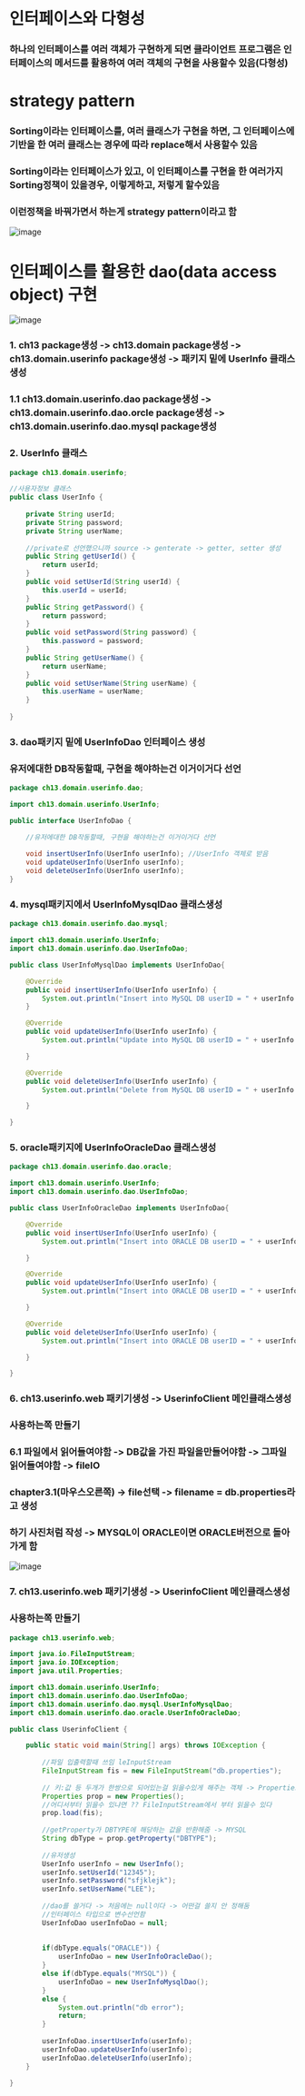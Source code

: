 # 인터페이스와 다형성
### 하나의 인터페이스를 여러 객체가 구현하게 되면 클라이언트 프로그램은 인터페이스의 메서드를 활용하여 여러 객체의 구현을 사용할수 있음(다형성)

# strategy pattern
### Sorting이라는 인터페이스를, 여러 클래스가 구현을 하면, 그 인터페이스에 기반을 한 여러 클래스는 경우에 따라 replace해서 사용할수 있음
### Sorting이라는 인터페이스가 있고, 이 인터페이스를 구현을 한 여러가지 Sorting정책이 있을경우, 이렇게하고, 저렇게 할수있음
### 이런정책을 바꿔가면서 하는게 strategy pattern이라고 함

![image](https://user-images.githubusercontent.com/82345970/184468154-16d74859-0427-416f-9070-31aae0ca678f.png)

# 인터페이스를 활용한 dao(data access object) 구현

![image](https://user-images.githubusercontent.com/82345970/184468308-3ad1c342-e13e-491b-ad18-bd4fd0d4e37f.png)

### 1. ch13 package생성 -> ch13.domain package생성 -> ch13.domain.userinfo package생성 -> 패키지 밑에 UserInfo 클래스생성
### 1.1 ch13.domain.userinfo.dao package생성 -> ch13.domain.userinfo.dao.orcle package생성 -> ch13.domain.userinfo.dao.mysql package생성

### 2. UserInfo 클래스
```java
package ch13.domain.userinfo;

//사용자정보 클래스
public class UserInfo {
	
	private String userId;
	private String password;
	private String userName;
	
	//private로 선언했으니까 source -> genterate -> getter, setter 생성
	public String getUserId() {
		return userId;
	}
	public void setUserId(String userId) {
		this.userId = userId;
	}
	public String getPassword() {
		return password;
	}
	public void setPassword(String password) {
		this.password = password;
	}
	public String getUserName() {
		return userName;
	}
	public void setUserName(String userName) {
		this.userName = userName;
	}
	
}
```

### 3. dao패키지 밑에 UserInfoDao 인터페이스 생성
### 유저에대한 DB작동할때, 구현을 해야하는건 이거이거다 선언
```java
package ch13.domain.userinfo.dao;

import ch13.domain.userinfo.UserInfo;

public interface UserInfoDao {

	//유저에대한 DB작동할때, 구현을 해야하는건 이거이거다 선언
	
	void insertUserInfo(UserInfo userInfo); //UserInfo 객체로 받음
	void updateUserInfo(UserInfo userInfo);
	void deleteUserInfo(UserInfo userInfo);
}
```

### 4. mysql패키지에서 UserInfoMysqlDao 클래스생성
```java
package ch13.domain.userinfo.dao.mysql;

import ch13.domain.userinfo.UserInfo;
import ch13.domain.userinfo.dao.UserInfoDao;

public class UserInfoMysqlDao implements UserInfoDao{

	@Override
	public void insertUserInfo(UserInfo userInfo) {
		System.out.println("Insert into MySQL DB userID = " + userInfo.getUserId());
	}

	@Override
	public void updateUserInfo(UserInfo userInfo) {
		System.out.println("Update into MySQL DB userID = " + userInfo.getUserId());

	}

	@Override
	public void deleteUserInfo(UserInfo userInfo) {
		System.out.println("Delete from MySQL DB userID = " + userInfo.getUserId());

	}

}
```

### 5. oracle패키지에 UserInfoOracleDao 클래스생성
```java
package ch13.domain.userinfo.dao.oracle;

import ch13.domain.userinfo.UserInfo;
import ch13.domain.userinfo.dao.UserInfoDao;

public class UserInfoOracleDao implements UserInfoDao{

	@Override
	public void insertUserInfo(UserInfo userInfo) {
		System.out.println("Insert into ORACLE DB userID = " + userInfo.getUserId());

	}

	@Override
	public void updateUserInfo(UserInfo userInfo) {
		System.out.println("Insert into ORACLE DB userID = " + userInfo.getUserId());

	}

	@Override
	public void deleteUserInfo(UserInfo userInfo) {
		System.out.println("Insert into ORACLE DB userID = " + userInfo.getUserId());

	}

}
```
### 6. ch13.userinfo.web 패키기생성 -> UserinfoClient 메인클래스생성
### 사용하는쪽 만들기

### 6.1 파일에서 읽어들여야함 -> DB값을 가진 파일을만들어야함 -> 그파일 읽어들여야함 -> fileIO
### chapter3.1(마우스오른쪽) -> file선택 -> filename = db.properties라고 생성
### 하기 사진처럼 작성 -> MYSQL이 ORACLE이면 ORACLE버전으로 돌아가게 함

![image](https://user-images.githubusercontent.com/82345970/184469041-abfd6f16-c283-4176-9838-11bed4dbde24.png)

### 7. ch13.userinfo.web 패키기생성 -> UserinfoClient 메인클래스생성
### 사용하는쪽 만들기
```java
package ch13.userinfo.web;

import java.io.FileInputStream;
import java.io.IOException;
import java.util.Properties;

import ch13.domain.userinfo.UserInfo;
import ch13.domain.userinfo.dao.UserInfoDao;
import ch13.domain.userinfo.dao.mysql.UserInfoMysqlDao;
import ch13.domain.userinfo.dao.oracle.UserInfoOracleDao;

public class UserinfoClient {

	public static void main(String[] args) throws IOException {
		
		//파일 입출력할때 쓰임 leInputStream
		FileInputStream fis = new FileInputStream("db.properties");
		
		// 키:값 등 두개가 한쌍으로 되어있는걸 읽을수있게 해주는 객체 -> Properties
		Properties prop = new Properties();
		//어디서부터 읽을수 있냐면 ?? FileInputStream에서 부터 읽을수 있다
		prop.load(fis);
		
		//getProperty가 DBTYPE에 해당하는 값을 반환해줌 -> MYSQL
		String dbType = prop.getProperty("DBTYPE");
		
		//유저생성
		UserInfo userInfo = new UserInfo();
		userInfo.setUserId("12345");
		userInfo.setPassword("sfjklejk");
		userInfo.setUserName("LEE");
		
		//dao를 쓸거다 -> 처음에는 null이다 -> 어떤걸 쓸지 안 정해둠
		//인터페이스 타입으로 변수선언함
		UserInfoDao userInfoDao = null;
		
		
		if(dbType.equals("ORACLE")) {
			userInfoDao = new UserInfoOracleDao();
		}
		else if(dbType.equals("MYSQL")) {
			userInfoDao = new UserInfoMysqlDao();
		}
		else {
			System.out.println("db error");
			return;
		}
		
		userInfoDao.insertUserInfo(userInfo);
		userInfoDao.updateUserInfo(userInfo);
		userInfoDao.deleteUserInfo(userInfo);
	}

}
```







